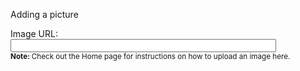 Adding a picture
<p>
    <label for="image_url">Image URL: </label>
    <input type="url" id="image_url" name="recipe[image_url]" size="50" /><br />
    <small>
      <strong class="important-note">Note: </strong>
      Check out the Home page for instructions on how to upload an image here.
    </small>

	